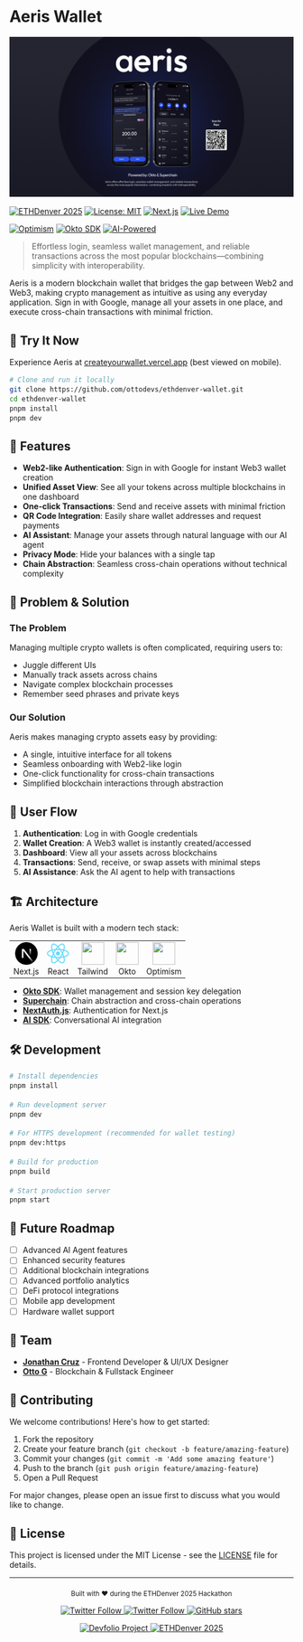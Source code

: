 # Aeris Wallet

![Aeris Banner](/docs/assets/aeris-banner.png)

[![ETHDenver 2025](https://img.shields.io/badge/ETHDenver-2025-6A3BE4?style=for-the-badge&logo=ethereum&logoColor=white)](https://ethdenver2025.devfolio.co/quadratic-voting)
[![License: MIT](https://img.shields.io/badge/License-MIT-yellow?style=for-the-badge)](https://opensource.org/licenses/MIT)
[![Next.js](https://img.shields.io/badge/Next.js-14.2.16-black?style=for-the-badge&logo=next.js)](https://nextjs.org/)
[![Live Demo](https://img.shields.io/badge/Demo-Live-brightgreen?style=for-the-badge)](https://createyourwallet.vercel.app)

[![Optimism](https://img.shields.io/badge/Optimism-Superchain-FF0420?style=for-the-badge&logo=optimism&logoColor=white)](https://www.optimism.io/)
[![Okto SDK](https://img.shields.io/badge/Powered_by-Okto-4364F9?style=for-the-badge)](https://www.okto.tech/)
[![AI-Powered](https://img.shields.io/badge/AI-Powered-9cf?style=for-the-badge&logo=openai&logoColor=white)](https://ai.vercel.ai/)

> Effortless login, seamless wallet management, and reliable transactions across the most popular blockchains—combining simplicity with interoperability.

Aeris is a modern blockchain wallet that bridges the gap between Web2 and Web3, making crypto management as intuitive as using any everyday application. Sign in with Google, manage all your assets in one place, and execute cross-chain transactions with minimal friction.

## 🚀 Try It Now

Experience Aeris at [createyourwallet.vercel.app](https://createyourwallet.vercel.app) (best viewed on mobile).

```bash
# Clone and run it locally
git clone https://github.com/ottodevs/ethdenver-wallet.git
cd ethdenver-wallet
pnpm install
pnpm dev
```

## 🌟 Features

- **Web2-like Authentication**: Sign in with Google for instant Web3 wallet creation
- **Unified Asset View**: See all your tokens across multiple blockchains in one dashboard
- **One-click Transactions**: Send and receive assets with minimal friction
- **QR Code Integration**: Easily share wallet addresses and request payments
- **AI Assistant**: Manage your assets through natural language with our AI agent
- **Privacy Mode**: Hide your balances with a single tap
- **Chain Abstraction**: Seamless cross-chain operations without technical complexity

## 🧩 Problem & Solution

### The Problem

Managing multiple crypto wallets is often complicated, requiring users to:

- Juggle different UIs
- Manually track assets across chains
- Navigate complex blockchain processes
- Remember seed phrases and private keys

### Our Solution

Aeris makes managing crypto assets easy by providing:

- A single, intuitive interface for all tokens
- Seamless onboarding with Web2-like login
- One-click functionality for cross-chain transactions
- Simplified blockchain interactions through abstraction

## 🔄 User Flow

1. **Authentication**: Log in with Google credentials
2. **Wallet Creation**: A Web3 wallet is instantly created/accessed
3. **Dashboard**: View all your assets across blockchains
4. **Transactions**: Send, receive, or swap assets with minimal steps
5. **AI Assistance**: Ask the AI agent to help with transactions

## 🏗️ Architecture

Aeris Wallet is built with a modern tech stack:

<table>
  <tr>
    <td align="center"><img src="https://raw.githubusercontent.com/devicons/devicon/master/icons/nextjs/nextjs-original.svg" width="40" height="40"/><br />Next.js</td>
    <td align="center"><img src="https://raw.githubusercontent.com/devicons/devicon/master/icons/react/react-original.svg" width="40" height="40"/><br />React</td>
    <td align="center"><img src="https://tailwindcss.com/_next/static/media/tailwindcss-mark.d52e9897.svg" width="40" height="40"/><br />Tailwind</td>
    <td align="center"><img src="https://docs.okto.tech/images/brand-kit/icons/icon.png" width="40" height="40"/><br />Okto</td>
    <td align="center"><img src="https://www.optimism.io/brand/optimism-logo.svg" width="40" height="40"/><br />Optimism</td>
  </tr>
</table>

- **[Okto SDK](https://okto.xyz)**: Wallet management and session key delegation
- **[Superchain](https://www.optimism.io/superchain)**: Chain abstraction and cross-chain operations
- **[NextAuth.js](https://next-auth.js.org/)**: Authentication for Next.js
- **[AI SDK](https://ai.vercel.ai/)**: Conversational AI integration

## 🛠️ Development

```bash
# Install dependencies
pnpm install

# Run development server
pnpm dev

# For HTTPS development (recommended for wallet testing)
pnpm dev:https

# Build for production
pnpm build

# Start production server
pnpm start
```

## 🔮 Future Roadmap

- [ ] Advanced AI Agent features
- [ ] Enhanced security features
- [ ] Additional blockchain integrations
- [ ] Advanced portfolio analytics
- [ ] DeFi protocol integrations
- [ ] Mobile app development
- [ ] Hardware wallet support

## 👥 Team

- **[Jonathan Cruz](https://github.com/jcruzfff)** - Frontend Developer & UI/UX Designer
- **[Otto G](https://github.com/ottodevs)** - Blockchain & Fullstack Engineer

## 🤝 Contributing

We welcome contributions! Here's how to get started:

1. Fork the repository
2. Create your feature branch (`git checkout -b feature/amazing-feature`)
3. Commit your changes (`git commit -m 'Add some amazing feature'`)
4. Push to the branch (`git push origin feature/amazing-feature`)
5. Open a Pull Request

For major changes, please open an issue first to discuss what you would like to change.

## 📄 License

This project is licensed under the MIT License - see the [LICENSE](LICENSE) file for details.

---

<p align="center">
  <sub>Built with ❤️ during the ETHDenver 2025 Hackathon</sub>
</p>

<p align="center">
  <a href="https://twitter.com/jcruzfff">
    <img src="https://img.shields.io/twitter/follow/jcruzfff?style=social" alt="Twitter Follow" />
  </a>
  <a href="https://twitter.com/ottodevs">
    <img src="https://img.shields.io/twitter/follow/ottodevs?style=social" alt="Twitter Follow" />
  </a>
  <a href="https://github.com/ottodevs/ethdenver-wallet">
    <img src="https://img.shields.io/github/stars/ottodevs/ethdenver-wallet?style=social" alt="GitHub stars" />
  </a>
</p>

<p align="center">
  <a href="https://devfolio.co/projects/aeris-375a">
    <img src="https://img.shields.io/badge/Devfolio-Project-blue?style=flat" alt="Devfolio Project" />
  </a>
  <a href="https://ethdenver.com">
    <img src="https://img.shields.io/badge/ETHDenver-2025-purple?style=flat" alt="ETHDenver 2025" />
  </a>
</p>
